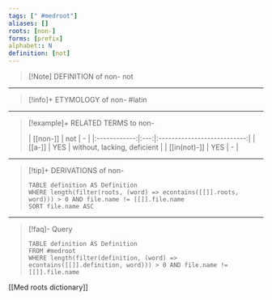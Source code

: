 ```yaml
---
tags: [" #medroot"]
aliases: []
roots: [non-]
forms: [prefix]
alphabet:: N
definition: [not]
---
```

>[!Note] DEFINITION of non-
>not
_____
>[!info]+ ETYMOLOGY of non-
>#latin
_____
>[!example]+ RELATED TERMS to non-
>
>| [[non-]] | not |              -              |
|:------------:|:---:|:---------------------------:|
|    [[a-]]    | YES | without, lacking, deficient |
|   [[in(not)-]]   | YES | -                            |
_____
>[!tip]+ DERIVATIONS of non-
>```dataview
>TABLE definition AS Definition 
>WHERE length(filter(roots, (word) => econtains([[]].roots, word))) > 0 AND file.name != [[]].file.name
>SORT file.name ASC
>```
___
>[!faq]- Query
>```dataview
>TABLE definition AS Definition
>FROM #medroot
>WHERE length(filter(definition, (word) => econtains([[]].definition, word))) > 0 AND file.name != [[]].file.name
>```

[[Med roots dictionary]]